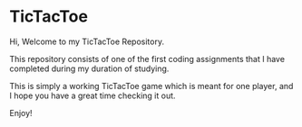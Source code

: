 # TicTacToe

Hi, Welcome to my TicTacToe Repository.

This repository consists of one of the first coding assignments that I have completed during my duration of studying.

This is simply a working TicTacToe game which is meant for one player, and I hope you have a great time checking it out.

Enjoy!
